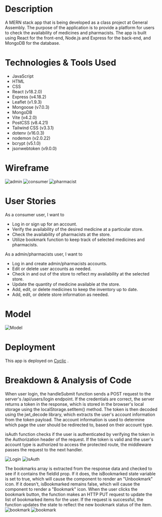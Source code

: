 # Description
A MERN stack app that is being developed as a class project at General Assembly. The purpose of the application is to provide a platform for users to check the availability of medicines and pharmacists. The app is built using React for the front-end, Node.js and Express for the back-end, and MongoDB for the database.

# Technologies & Tools Used
- JavaScript
- HTML
- CSS
- React (v18.2.0)
- Express (v4.18.2)
- Leaflet (v1.9.3)
- Mongoose (v7.0.3)
- MongoDB
- Vite (v4.2.0)
- PostCSS (v8.4.21)
- Tailwind CSS (v3.3.1)
- dotenv (v16.0.3)
- nodemon (v2.0.22)
- bcrypt (v5.1.0)
- jsonwebtoken (v9.0.0)

# Wireframe
![admin](readmeImg/Wireframe_Admin.jpg)
![consumer](readmeImg/Wireframe_Consumer.jpg)
![pharmacist](readmeImg/Wireframe_Pharmacist.jpg)

# User Stories
As a consumer user, I want to 
- Log in or sign up for an account.
- Verify the availability of the desired medicine at a particular store.
- Check the availability of pharmacists at the store.
- Utilize bookmark function to keep track of selected medicines and pharmacists. 

As a admin/pharmacists user, I want to 
- Log in and create admin/pharmacists accounts.
- Edit or delete user accounts as needed.
- Check in and out of the store to reflect my availability at the selected store.
- Update the quantity of medicine available at the store.
- Add, edit, or delete medicines to keep the inventory up to date.
- Add, edit, or delete store information as needed.

# Model
![Model](readmeImg/Model.png)

# Deployment
This app is deployed on [Cyclic](https://enchanting-shrug-pike.cyclic.app) .

# Breakdown & Analysis of Code
When user login, the handleSubmit function sends a POST request to the server's /api/users/login endpoint. If the credentials are correct, the server returns a token in the response, which is stored in the browser's local storage using the localStorage.setItem() method. The token is then decoded using the jwt_decode library, which extracts the user's account information from the token payload. The account information is used to determine which page the user should be redirected to, based on their account type.

isAuth function checks if the user is authenticated by verifying the token in the Authorization header of the request. If the token is valid and the user's account type is authorized to access the protected route, the middleware passes the request to the next handler.

![Login](readmeImg/jwt.png)
![isAuth](readmeImg/isAuth.png)


The bookmarks array is extracted from the response data and checked to see if it contains the fieldId prop. If it does, the isBookmarked state variable is set to true, which will cause the component to render an "Unbookmark" icon. If it doesn't, isBookmarked remains false, which will cause the component to render a "Bookmark" icon. When the user clicks the bookmark button, the function makes an HTTP PUT request to update the list of bookmarked items for the user. If the request is successful, the function updates the state to reflect the new bookmark status of the item.
![bookmark](readmeImg/bookmark_state.png)
![bookmark](readmeImg/bookmark.png)